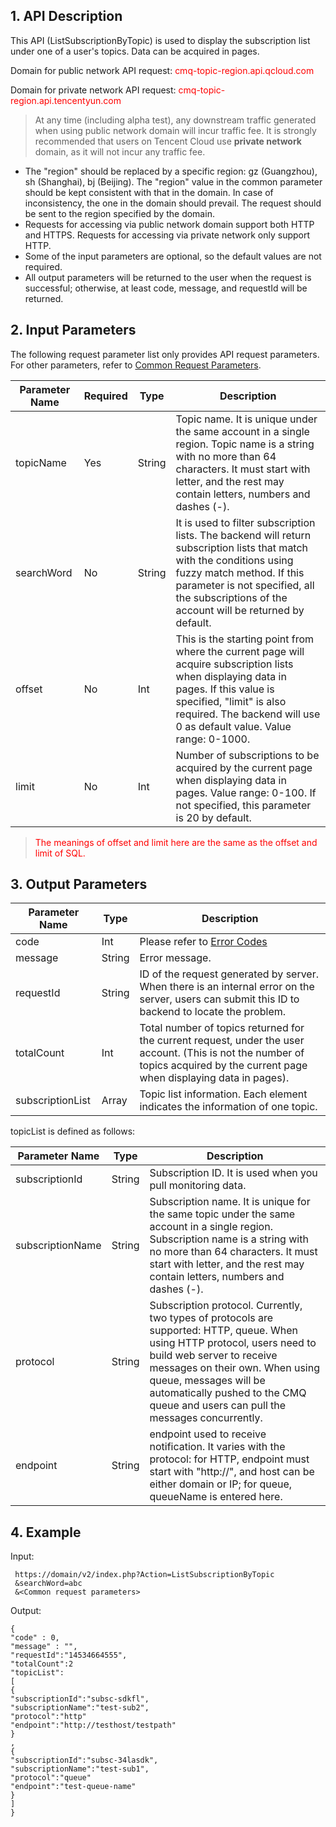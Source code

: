 ## 1. API Description

This API (ListSubscriptionByTopic) is used to display the subscription list under one of a user's topics. Data can be acquired in pages.

Domain for public network API request: <font style="color:red">cmq-topic-region.api.qcloud.com</font>

Domain for private network API request: <font style="color:red">cmq-topic-region.api.tencentyun.com</font>

> At any time (including alpha test), any downstream traffic generated when using public network domain will incur traffic fee. It is strongly recommended that users on Tencent Cloud use **private network** domain, as it will not incur any traffic fee.

- The "region" should be replaced by a specific region: gz (Guangzhou), sh (Shanghai), bj (Beijing). The "region" value in the common parameter should be kept consistent with that in the domain. In case of inconsistency, the one in the domain should prevail. The request should be sent to the region specified by the domain.
- Requests for accessing via public network domain support both HTTP and HTTPS. Requests for accessing via private network only support HTTP.
- Some of the input parameters are optional, so the default values are not required.
- All output parameters will be returned to the user when the request is successful; otherwise, at least code, message, and requestId will be returned.


## 2. Input Parameters

The following request parameter list only provides API request parameters. For other parameters, refer to [Common Request Parameters](https://intl.cloud.tencent.com/doc/api/431/5883).

| Parameter Name | Required | Type | Description |
|---------|---------|---------|---------|
| topicName | Yes | String | Topic name. It is unique under the same account in a single region. Topic name is a string with no more than 64 characters. It must start with letter, and the rest may contain letters, numbers and dashes (-). |
| searchWord | No | String | It is used to filter subscription lists. The backend will return subscription lists that match with the conditions using fuzzy match method. If this parameter is not specified, all the subscriptions of the account will be returned by default. |
| offset | No | Int | This is the starting point from where the current page will acquire subscription lists when displaying data in pages. If this value is specified, "limit" is also required. The backend will use 0 as default value. Value range: 0-1000. |
| limit | No | Int | Number of subscriptions to be acquired by the current page when displaying data in pages. Value range: 0-100. If not specified, this parameter is 20 by default. |

> <front style="color:red">The meanings of offset and limit here are the same as the offset and limit of SQL.</front>


## 3. Output Parameters

| Parameter Name | Type | Description |
|---------|---------|---------|
| code | Int | Please refer to [Error Codes](/doc/api/431/5903) |
| message | String | Error message. |
| requestId | String | ID of the request generated by server. When there is an internal error on the server, users can submit this ID to backend to locate the problem. |
| totalCount | Int | Total number of topics returned for the current request, under the user account. (This is not the number of topics acquired by the current page when displaying data in pages). |
| subscriptionList | Array | Topic list information. Each element indicates the information of one topic. |


topicList is defined as follows:

| Parameter Name | Type | Description |
|---------|---------|---------|
| subscriptionId | String | Subscription ID. It is used when you pull monitoring data. |
| subscriptionName | String | Subscription name. It is unique for the same topic under the same account in a single region. Subscription name is a string with no more than 64 characters. It must start with letter, and the rest may contain letters, numbers and dashes (-). |
| protocol | String | Subscription protocol. Currently, two types of protocols are supported: HTTP, queue. When using HTTP protocol, users need to build web server to receive messages on their own. When using queue, messages will be automatically pushed to the CMQ queue and users can pull the messages concurrently. |
| endpoint | String | endpoint used to receive notification. It varies with the protocol: for HTTP, endpoint must start with "http://", and host can be either domain or IP; for queue, queueName is entered here. |


## 4. Example

Input:

```
 https://domain/v2/index.php?Action=ListSubscriptionByTopic
 &searchWord=abc
 &<Common request parameters>
```

Output:

```
{
"code" : 0,
"message" : "",
"requestId":"14534664555",
"totalCount":2
"topicList":
[
{
"subscriptionId":"subsc-sdkfl",
"subscriptionName":"test-sub2",
"protocol":"http"
"endpoint":"http://testhost/testpath"
}
,
{
"subscriptionId":"subsc-34lasdk",
"subscriptionName":"test-sub1",
"protocol":"queue"
"endpoint":"test-queue-name"
}
]
}
```







